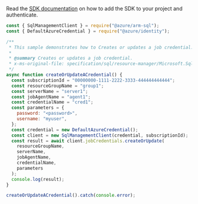 Read the [SDK documentation](https://github.com/Azure/azure-sdk-for-js/blob/%40azure%2Farm-sql_9.0.1/sdk/sql/arm-sql/README.md) on how to add the SDK to your project and authenticate.

```javascript
const { SqlManagementClient } = require("@azure/arm-sql");
const { DefaultAzureCredential } = require("@azure/identity");

/**
 * This sample demonstrates how to Creates or updates a job credential.
 *
 * @summary Creates or updates a job credential.
 * x-ms-original-file: specification/sql/resource-manager/Microsoft.Sql/preview/2020-11-01-preview/examples/CreateOrUpdateJobCredential.json
 */
async function createOrUpdateACredential() {
  const subscriptionId = "00000000-1111-2222-3333-444444444444";
  const resourceGroupName = "group1";
  const serverName = "server1";
  const jobAgentName = "agent1";
  const credentialName = "cred1";
  const parameters = {
    password: "<password>",
    username: "myuser",
  };
  const credential = new DefaultAzureCredential();
  const client = new SqlManagementClient(credential, subscriptionId);
  const result = await client.jobCredentials.createOrUpdate(
    resourceGroupName,
    serverName,
    jobAgentName,
    credentialName,
    parameters
  );
  console.log(result);
}

createOrUpdateACredential().catch(console.error);
```
